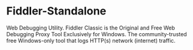 # Fiddler-Standalone
Web Debugging Utility. Fiddler Classic is the Original and Free Web Debugging Proxy Tool Exclusively for Windows. The community-trusted free Windows-only tool that logs HTTP(s) network (internet) traffic.
